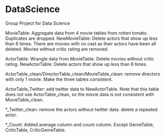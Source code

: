 DataScience
===========

Group Project for Data Science 

MovieTable: Aggregate data from 4 movie tables from rotten tomato. Duplicates are dropped.
NewMovieTable: Delete actors that show up less than 6 times. There are movies with no cast as their actors have been all deleted. Movies without critic rating are removed.

ActorTable: Wrangle data from MovieTable. Delete movies without critic rating.
NewActorTable: Delete actors that show up less than 6 times. 

ActorTable_clean/DirectorTable_clean/MovieTable_clean: remove directors with only 1 movie. Make the three tables consistent.

ActorTable_Twitter: add twitter data to NewActorTable. Note that this table does not use ActorTable_clean, so the movie data is not consistent with MovieTable_clean.

*_Twitter_clean: remove the actors without twitter data. delete a repeated actor.

*_Count: Added average column and count column. Except GenreTable, CriticTable, CriticGenreTable. 

